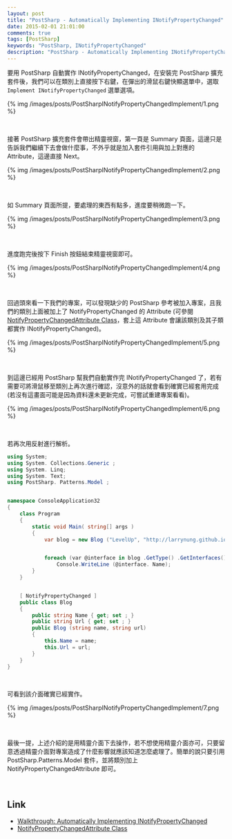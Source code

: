 ```yaml
---
layout: post
title: "PostSharp - Automatically Implementing INotifyPropertyChanged"
date: 2015-02-01 21:01:00
comments: true
tags: [PostSharp]
keywords: "PostSharp, INotifyPropertyChanged"
description: "PostSharp - Automatically Implementing INotifyPropertyChanged"
---
```


要用 PostSharp 自動實作 INotifyPropertyChanged，在安裝完 PostSharp 擴充套件後，我們可以在類別上直接按下右鍵，在彈出的滑鼠右鍵快顯選單中，選取 `Implement INotifyPropertyChanged` 選單選項。  

<!-- More -->

{% img /images/posts/PostSharpINotifyPropertyChangedImplement/1.png %}

<br/>


接著 PostSharp 擴充套件會帶出精靈視窗，第一頁是 Summary 頁面，這邊只是告訴我們繼續下去會做什麼事，不外乎就是加入套件引用與加上對應的 Attribute，這邊直接 Next。  

{% img /images/posts/PostSharpINotifyPropertyChangedImplement/2.png %}

<br/>


如 Summary 頁面所提，要處理的東西有點多，進度要稍微跑一下。 

{% img /images/posts/PostSharpINotifyPropertyChangedImplement/3.png %}

<br/>


進度跑完後按下 Finish 按鈕結束精靈視窗即可。  

{% img /images/posts/PostSharpINotifyPropertyChangedImplement/4.png %}

<br/>


回過頭來看一下我們的專案，可以發現缺少的 PostSharp 參考被加入專案，且我們的類別上面被加上了 NotifyPropertyChanged 的 Attribute (可參閱 [NotifyPropertyChangedAttribute Class](http://doc.postsharp.net/t_postsharp_patterns_model_notifypropertychangedattribute)，套上這 Attribute 會讓該類別及其子類都實作 INotifyPropertyChanged)。  

{% img /images/posts/PostSharpINotifyPropertyChangedImplement/5.png %}

<br/>


到這邊已經用 PostSharp 幫我們自動實作完 INotifyPropertyChanged 了，若有需要可將滑鼠移至類別上再次進行確認，沒意外的話就會看到確實已經套用完成(若沒有這畫面可能是因為資料還未更新完成，可嘗試重建專案看看)。  

{% img /images/posts/PostSharpINotifyPropertyChangedImplement/6.png %}

<br/>


若再次用反射進行解析。  

```c# 
using System;
using System. Collections.Generic ;
using System. Linq;
using System. Text;
using PostSharp. Patterns.Model ;


namespace ConsoleApplication32
{
    class Program
    {
        static void Main( string[] args )
        {
            var blog = new Blog ("LevelUp", "http://larrynung.github.io" );


            foreach (var @interface in blog .GetType() .GetInterfaces())
                Console.WriteLine (@interface. Name);
        }
    }


    [ NotifyPropertyChanged ]
    public class Blog
    {
        public string Name { get; set ; }
        public string Url { get; set ; }
        public Blog (string name, string url)
        {
            this.Name = name;
            this.Url = url;
        }
    }
}
```

<br/>


可看到該介面確實已經實作。  

{% img /images/posts/PostSharpINotifyPropertyChangedImplement/7.png %}

<br/>

最後一提，上述介紹的是用精靈介面下去操作，若不想使用精靈介面亦可，只要留意透過精靈介面對專案造成了什麼影響就應該知道怎麼處理了。簡單的說只要引用 PostSharp.Patterns.Model 套件，並將類別加上 NotifyPropertyChangedAttribute 即可。  

<br/>


Link
----
* [Walkthrough: Automatically Implementing INotifyPropertyChanged](http://doc.postsharp.net/inotifypropertychanged-add)
* [NotifyPropertyChangedAttribute Class](http://doc.postsharp.net/t_postsharp_patterns_model_notifypropertychangedattribute)
